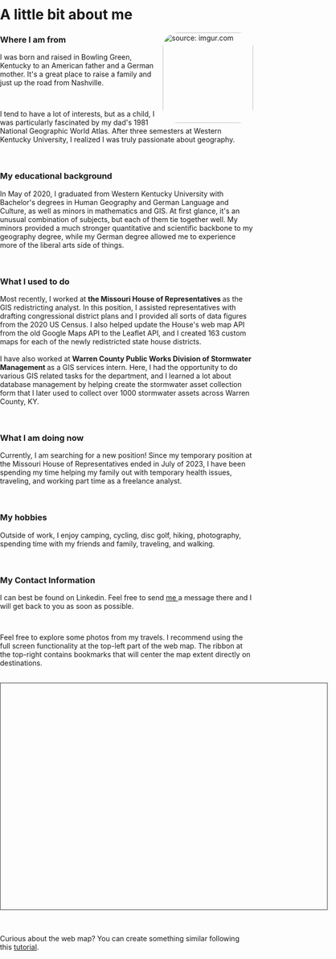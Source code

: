 <div>
    <meta charset="utf-8" />
    <meta http-equiv= "X-UA-Compatible" content="IE=edge">
    <meta name="viewport" content="initial-scale=1, maximum-scale=1, user-scalable=no" />
    <title> Travel Photo Web Map </title>
    <style>
        html,
        body { 
        padding: 0;
        margin: 0;
        height: 100%;
        width: 100%;
        }

#viewDiv {
        padding: 0;
        margin: 0;
        height: 100%;
        width: 100%;
        min-height: 450px;
        mid-width: 650px;
        border: 1px solid #444444;
        }
    </style>
    <link rel="stylesheet" href="https://js.arcgis.com/4.29/esri/themes/light/main.css" />
    <script src="https://js.arcgis.com/4.29/"></script>
    <script type="text/javascript" src="http://code.jquery.com/jquery-latest.js"></script>

</div>

<h1> <b> A little bit about me </b> </h1>

<img src="https://i.imgur.com/eKZqX44.jpg" title="source: imgur.com" width="180" height=auto style="float:right; border-radius: 30px" >

<h3> Where I am from </h3>

<p> I was born and raised in Bowling Green, Kentucky to an American father and a German mother. It's a great place to raise a family and just up the road from Nashville. </p> <br>

<p> I tend to have a lot of interests, but as a child, I was particularly fascinated by my dad's 1981 National Geographic World Atlas. After three semesters at Western Kentucky University, I realized I was truly passionate about geography. </p> <br>

<h3> My educational background </h3>

<p> In May of 2020, I graduated from Western Kentucky University with Bachelor's degrees in Human Geography and German Language and Culture, as well as minors in mathematics and GIS. At first glance, it's an unusual combination of subjects, but each of them tie together well. My minors provided a much stronger quantitative and scientific backbone to my geography degree, while my German degree allowed me to experience more of the liberal arts side of things.  </p> <br>

<h3> What I used to do  </h3>

<p> Most recently, I worked at <b> the Missouri House of Representatives </b> as the GIS redistricting analyst. In this position, I assisted representatives with drafting congressional district plans and I provided all sorts of data figures from the 2020 US Census. I also helped update the House's web map API from the old Google Maps API to the Leaflet API, and I created 163 custom maps for each of the newly redistricted state house districts.  <br> <br> I have also worked at <b> Warren County Public Works Division of Stormwater Management </b> as a GIS services intern. Here, I had the opportunity to do various GIS related tasks for the department, and I learned a lot about database management by helping create the stormwater asset collection form that I later used to collect over 1000 stormwater assets across Warren County, KY.    </p> <br>

<h3> What I am doing now </h3>

<p> Currently, I am searching for a new position! Since my temporary position at the Missouri House of Representatives ended in July of 2023, I have been spending my time helping my family out with temporary health issues, traveling, and working part time as a freelance analyst. </p> <br>

<h3> My hobbies </h3> 

<p> Outside of work, I enjoy camping, cycling, disc golf, hiking, photography, spending time with my friends and family, traveling, and walking. </p> <br> 

<h3> My Contact Information </h3>

<p> I can best be found on Linkedin. Feel free to send <a href="https://www.linkedin.com/in/andrew-jones-129582191/"> me </a> a message there and I will get back to you as soon as possible. </p> <br>

<p> Feel free to explore some photos from my travels. I recommend using the full screen functionality at the top-left part of the web map. The ribbon at the top-right contains bookmarks that will center the map extent directly on destinations.  </p> <br>

<div id="viewDiv" style="width: 650px; height: 450px;  border: 1px solid #444444;"> </div> <br>

<script src="./files/travelmap/travel_map.js"></script> <br> 

<p> Curious about the web map? You can create something similar following this <a href="./tutorials/GoogleLocation"> tutorial</a>. </p> <br>
    



